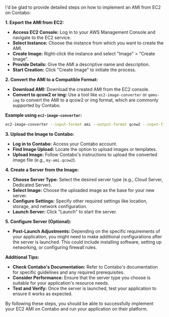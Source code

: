 I'd be glad to provide detailed steps on how to implement an AMI from EC2 on Contabo:

**1. Export the AMI from EC2:**

* **Access EC2 Console:** Log in to your AWS Management Console and navigate to the EC2 service.
* **Select Instance:** Choose the instance from which you want to create the AMI.
* **Create Image:** Right-click the instance and select "Image" > "Create Image".
* **Provide Details:** Give the AMI a descriptive name and description.
* **Start Creation:** Click "Create Image" to initiate the process.

**2. Convert the AMI to a Compatible Format:**

* **Download AMI:** Download the created AMI from the EC2 console.
* **Convert to qcow2 or img:** Use a tool like `ec2-image-converter` or `qemu-img` to convert the AMI to a qcow2 or img format, which are commonly supported by Contabo.

**Example using `ec2-image-converter`:**

```bash
ec2-image-converter --input-format ami --output-format qcow2 --input-file my-ami.img --output-file my-ami.qcow2
```

**3. Upload the Image to Contabo:**

* **Log in to Contabo:** Access your Contabo account.
* **Find Image Upload:** Locate the option to upload images or templates.
* **Upload Image:** Follow Contabo's instructions to upload the converted image file (e.g., `my-ami.qcow2`).

**4. Create a Server from the Image:**

* **Choose Server Type:** Select the desired server type (e.g., Cloud Server, Dedicated Server).
* **Select Image:** Choose the uploaded image as the base for your new server.
* **Configure Settings:** Specify other required settings like location, storage, and network configuration.
* **Launch Server:** Click "Launch" to start the server.

**5. Configure Server (Optional):**

* **Post-Launch Adjustments:** Depending on the specific requirements of your application, you might need to make additional configurations after the server is launched. This could include installing software, setting up networking, or configuring firewall rules.

**Additional Tips:**

* **Check Contabo's Documentation:** Refer to Contabo's documentation for specific guidelines and any required prerequisites.
* **Consider Performance:** Ensure that the server type you choose is suitable for your application's resource needs.
* **Test and Verify:** Once the server is launched, test your application to ensure it works as expected.

By following these steps, you should be able to successfully implement your EC2 AMI on Contabo and run your application on their platform.
